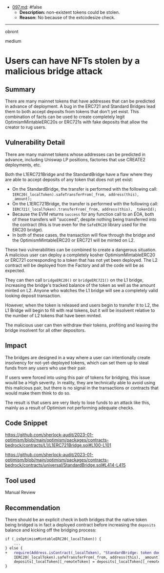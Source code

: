 
- [097.md](processed/false/097.md): #false
  - **Description:** non-existent tokens could be stolen.
  - **Reason:** No because of the extcodesize check.

---

obront

medium

# Users can have NFTs stolen by a malicious bridge attack

## Summary

There are many mainnet tokens that have addresses that can be predicted in advance of deployment. A bug in the ERC721 and Standard Bridges lead them to both accept deposits from tokens that don't yet exist. This combination of facts can be used to create completely legit OptimismMintableERC20s or ERC721s with fake deposits that allow the creator to rug users.

## Vulnerability Detail

There are many mainnet tokens whose addresses can be predicted in advance, including Uniswap LP positions, factories that use CREATE2 deployments, etc.

Both the L1ERC721Bridge and the StandardBridge have a flaw where they are able to accept deposits of any token that does not yet exist:
- On the StandardBridge, the transfer is performed with the following call: `IERC20(_localToken).safeTransferFrom(_from, address(this), _amount);`
- On the L1ERC721Bridge, the transfer is performed with the following call: `IERC721(_localToken).transferFrom(_from, address(this), _tokenId);`
- Because the EVM returns `success` for any function call to an EOA, both of these transfers will "succeed", despite nothing being transferred into the contract (this is true even for the `SafeERC20` library used for the ERC20 bridge).
- In both of these cases, the transaction will flow through the bridge and the OptimismMintableERC20 or ERC721 will be minted on L2.

These two vulnerabilities can be combined to create a dangerous situation. A malicious user can deploy a completely kosher OptimismMintableERC20 or ERC721 corresponding to a token that has not yet been deployed. The L2 contract will be deployed from the Factory and all the code will be as expected. 

They can then call `bridgeERC20()` or `bridgeERC721()` on the L1 bridge, increasing the bridge's tracked balance of the token as well as the amount minted on L2. Anyone who watches the L1 bridge will see a completely valid looking deposit transaction.

However, when the token is released and users begin to transfer it to L2, the L1 Bridge will begin to fill with real tokens, but it will be insolvent relative to the number of L2 tokens that have been minted. 

The malicious user can then withdraw their tokens, profiting and leaving the bridge insolvent for all other depositors.

## Impact

The bridges are designed in a way where a user can intentionally create insolvency for not-yet-deployed tokens, which can set them up to steal funds from any users who use their pair. 

If users were forced into using this pair of tokens for bridging, this issue would be a High severity. In reality, they are technically able to avoid using this malicious pair, but there is no signal in the transactions or contracts that would make them think to do so.

The result is that users are very likely to lose funds to an attack like this, mainly as a result of Optimism not performing adequate checks.

## Code Snippet

https://github.com/sherlock-audit/2023-01-optimism/blob/main/optimism/packages/contracts-bedrock/contracts/L1/L1ERC721Bridge.sol#L100-L101

https://github.com/sherlock-audit/2023-01-optimism/blob/main/optimism/packages/contracts-bedrock/contracts/universal/StandardBridge.sol#L414-L415

## Tool used

Manual Review

## Recommendation 

There should be an explicit check in both bridges that the native token being bridged is in fact a deployed contract before increasing the `deposits` balance and kicking off the bridging process:
```diff
if (_isOptimismMintableERC20(_localToken)) {
    ...
} else {
+   require(Address.isContract(_localToken), "StandardBridge: token doesn't exist");
    IERC20(_localToken).safeTransferFrom(_from, address(this), _amount);
    deposits[_localToken][_remoteToken] = deposits[_localToken][_remoteToken] + _amount;
}
```